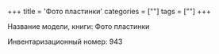 +++
title = 'Фото пластинки'
categories = [""]
tags = [""]
+++

Название модели, книги: Фото пластинки

Инвентаризационный номер: 943


